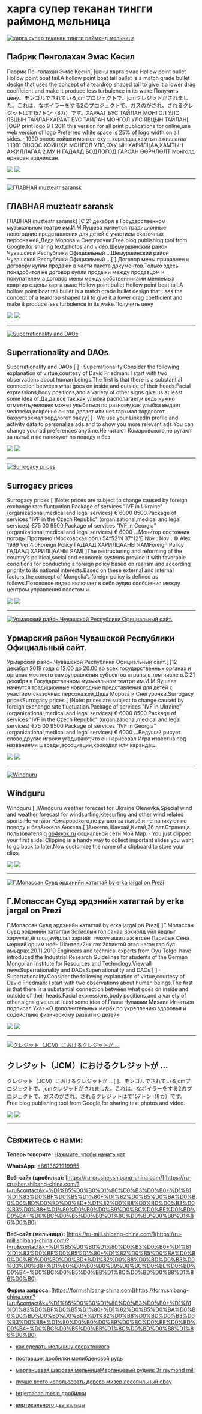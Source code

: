 # харга супер теканан тингги раймонд мельница

<a href="https://swt.shibang-china.com/?l=ru&img&k=%D1%85%D0%B0%D1%80%D0%B3%D0%B0+%D1%81%D1%83%D0%BF%D0%B5%D1%80+%D1%82%D0%B5%D0%BA%D0%B0%D0%BD%D0%B0%D0%BD+%D1%82%D0%B8%D0%BD%D0%B3%D0%B3%D0%B8+%D1%80%D0%B0%D0%B9%D0%BC%D0%BE%D0%BD%D0%B4+%D0%BC%D0%B5%D0%BB%D1%8C%D0%BD%D0%B8%D1%86%D0%B0" target="_blank">![харга супер теканан тингги раймонд мельница](http://static.shibang-china.com/all-800x300/318.jpg)</a>

## Пабрик Пенголахан Эмас Кесил
Пабрик Пенголахан Эмас Кесил[ ]цены харга эмас Hollow point bullet Hollow point boat tail.A hollow point boat tail bullet is a match grade bullet design that uses the concept of a teardrop shaped tail to give it a lower drag coefficient and make it produce less turbulence in its wake.Получить цену、モンゴルでされているjcmプロジェクトで、jcmクレジットがされました。これは、なボイラーをする2のプロジェクトで、ガスのがされ、されるクレジットはで157トン（8カ）です。ХАРААТ БУС ТАЙЛАН МОНГОЛ УЛС ЯВЦЫН ТАЙЛАНХАРААТ БУС ТАЙЛАН МОНГОЛ УЛС ЯВЦЫН ТАЙЛАН[ ]OGP print logo 9 1 2011 this version for all print publications for online,use web version of logo Preferred white space is 25% of logo width on all sides.&nbsp;&#0183;&#32;1990 оноос хойшхи монгол оху н харилцаа,хамтын ажиллагаа 1.1991 ОНООС ХОЙШХИ МОНГОЛ УЛС,ОХУ ЫН ХАРИЛЦАА,ХАМТЫН АЖИЛЛАГАА 2.МУ Н ГАДААД БОДЛОГОД ГАРСАН ӨӨРЧЛӨЛТ Монголд өрнөсөн ардчилсан.


<a href="https://whatsapp.shibangsoft.com/WhatsApp.php" target="_blank" title="WhatsApp">![](http://static.shibang-china.com/icon/whatsapp.png)</a> <a href="https://swt.shibang-china.com/?l=ru&icon&k=%D1%85%D0%B0%D1%80%D0%B3%D0%B0+%D1%81%D1%83%D0%BF%D0%B5%D1%80+%D1%82%D0%B5%D0%BA%D0%B0%D0%BD%D0%B0%D0%BD+%D1%82%D0%B8%D0%BD%D0%B3%D0%B3%D0%B8+%D1%80%D0%B0%D0%B9%D0%BC%D0%BE%D0%BD%D0%B4+%D0%BC%D0%B5%D0%BB%D1%8C%D0%BD%D0%B8%D1%86%D0%B0" target="_blank">![](http://static.shibang-china.com/icon/chat-ru.png)</a>

---

<a href="https://swt.shibang-china.com/?l=ru&img&k=%D1%85%D0%B0%D1%80%D0%B3%D0%B0+%D1%81%D1%83%D0%BF%D0%B5%D1%80+%D1%82%D0%B5%D0%BA%D0%B0%D0%BD%D0%B0%D0%BD+%D1%82%D0%B8%D0%BD%D0%B3%D0%B3%D0%B8+%D1%80%D0%B0%D0%B9%D0%BC%D0%BE%D0%BD%D0%B4+%D0%BC%D0%B5%D0%BB%D1%8C%D0%BD%D0%B8%D1%86%D0%B0" target="_blank">![ГЛАВНАЯ muzteatr saransk](http://static.shibang-china.com/all-800x300/194.jpg)</a>

## ГЛАВНАЯ muzteatr saransk
ГЛАВНАЯ muzteatr saransk[ ]С 21 декабря в Государственном музыкальном театре им.И.М.Яушева начнутся традиционные новогодние представления для детей с участием сказочных персонажей,Деда Мороза и Снегурочки.Free blog publishing tool from Google,for sharing text,photos and video.Шемуршинский район Чувашской Республики Официальный …Шемуршинский район Чувашской Республики Официальный …[ ] Договор мены приравнен к договору купли продажи в части пакета документов.Только здесь понадобится не договор купли продажи между продавцом и покупателем,а договор мены между собственниками меняемых квартир с.цены харга эмас Hollow point bullet Hollow point boat tail.A hollow point boat tail bullet is a match grade bullet design that uses the concept of a teardrop shaped tail to give it a lower drag coefficient and make it produce less turbulence in its wake.Получить цену


<a href="https://whatsapp.shibangsoft.com/WhatsApp.php" target="_blank" title="WhatsApp">![](http://static.shibang-china.com/icon/whatsapp.png)</a> <a href="https://swt.shibang-china.com/?l=ru&icon&k=%D1%85%D0%B0%D1%80%D0%B3%D0%B0+%D1%81%D1%83%D0%BF%D0%B5%D1%80+%D1%82%D0%B5%D0%BA%D0%B0%D0%BD%D0%B0%D0%BD+%D1%82%D0%B8%D0%BD%D0%B3%D0%B3%D0%B8+%D1%80%D0%B0%D0%B9%D0%BC%D0%BE%D0%BD%D0%B4+%D0%BC%D0%B5%D0%BB%D1%8C%D0%BD%D0%B8%D1%86%D0%B0" target="_blank">![](http://static.shibang-china.com/icon/chat-ru.png)</a>

---

<a href="https://swt.shibang-china.com/?l=ru&img&k=%D1%85%D0%B0%D1%80%D0%B3%D0%B0+%D1%81%D1%83%D0%BF%D0%B5%D1%80+%D1%82%D0%B5%D0%BA%D0%B0%D0%BD%D0%B0%D0%BD+%D1%82%D0%B8%D0%BD%D0%B3%D0%B3%D0%B8+%D1%80%D0%B0%D0%B9%D0%BC%D0%BE%D0%BD%D0%B4+%D0%BC%D0%B5%D0%BB%D1%8C%D0%BD%D0%B8%D1%86%D0%B0" target="_blank">![Superrationality and DAOs](http://static.shibang-china.com/all-800x300/1275.jpg)</a>

## Superrationality and DAOs
Superrationality and DAOs [ ]&nbsp;&#0183;&#32;Superrationality.Consider the following explanation of virtue,courtesy of David Friedman: I start with two observations about human beings.The first is that there is a substantial connection between what goes on inside and outside of their heads.Facial expressions,body positions,and a variety of other signs give us at least some idea of.Да,да все так,как улыбка располагает,и ведь нужно отметить,человек может улыбаться по разному,как улыбка выдает человека,искренне он это делает или нет.тархмал хордлогот бахуутархмал хордлогот бахуу[ ]&nbsp;&#0183;&#32;We use your LinkedIn profile and activity data to personalize ads and to show you more relevant ads.You can change your ad preferences anytime.Не читают Комаровского,не ругают за нытьё и не паникуют по поводу и без


<a href="https://whatsapp.shibangsoft.com/WhatsApp.php" target="_blank" title="WhatsApp">![](http://static.shibang-china.com/icon/whatsapp.png)</a> <a href="https://swt.shibang-china.com/?l=ru&icon&k=%D1%85%D0%B0%D1%80%D0%B3%D0%B0+%D1%81%D1%83%D0%BF%D0%B5%D1%80+%D1%82%D0%B5%D0%BA%D0%B0%D0%BD%D0%B0%D0%BD+%D1%82%D0%B8%D0%BD%D0%B3%D0%B3%D0%B8+%D1%80%D0%B0%D0%B9%D0%BC%D0%BE%D0%BD%D0%B4+%D0%BC%D0%B5%D0%BB%D1%8C%D0%BD%D0%B8%D1%86%D0%B0" target="_blank">![](http://static.shibang-china.com/icon/chat-ru.png)</a>

---

<a href="https://swt.shibang-china.com/?l=ru&img&k=%D1%85%D0%B0%D1%80%D0%B3%D0%B0+%D1%81%D1%83%D0%BF%D0%B5%D1%80+%D1%82%D0%B5%D0%BA%D0%B0%D0%BD%D0%B0%D0%BD+%D1%82%D0%B8%D0%BD%D0%B3%D0%B3%D0%B8+%D1%80%D0%B0%D0%B9%D0%BC%D0%BE%D0%BD%D0%B4+%D0%BC%D0%B5%D0%BB%D1%8C%D0%BD%D0%B8%D1%86%D0%B0" target="_blank">![Surrogacy prices](http://static.shibang-china.com/all-800x300/1426.jpg)</a>

## Surrogacy prices
Surrogacy prices [ ]Note: prices are subject to change caused by foreign exchange rate fluctuation.Package of services &quot;IVF in Ukraine&quot; (organizational,medical and legal services) € 6000 8500.Package of services &quot;IVF in the Czech Republic&quot; (organizational,medical and legal services) €75 00 9500.Package of services &quot;IVF in Georgia&quot; (organizational,medical and legal services) € 6000 …Монитор состояния погоды.Протвино (Московская обл.) 54&#176;52'N 37&#176;12'E.Nov : Nov : &#169; Alex 1999 Ver.4.0Foreign Policy ГАДААД ХАРИЛЦААНЫ ЯАМForeign Policy ГАДААД ХАРИЛЦААНЫ ЯАМ[ ]The restructuring and reforming of the country’s political,social and economic systems provide it with favorable conditions for conducting a foreign policy based on realism and according priority to its national interests.Based on these external and internal factors,the concept of Mongolia’s foreign policy is defined as follows.Потоковое видео включает в себя аудио сообщения между центром управления полетом и.


<a href="https://whatsapp.shibangsoft.com/WhatsApp.php" target="_blank" title="WhatsApp">![](http://static.shibang-china.com/icon/whatsapp.png)</a> <a href="https://swt.shibang-china.com/?l=ru&icon&k=%D1%85%D0%B0%D1%80%D0%B3%D0%B0+%D1%81%D1%83%D0%BF%D0%B5%D1%80+%D1%82%D0%B5%D0%BA%D0%B0%D0%BD%D0%B0%D0%BD+%D1%82%D0%B8%D0%BD%D0%B3%D0%B3%D0%B8+%D1%80%D0%B0%D0%B9%D0%BC%D0%BE%D0%BD%D0%B4+%D0%BC%D0%B5%D0%BB%D1%8C%D0%BD%D0%B8%D1%86%D0%B0" target="_blank">![](http://static.shibang-china.com/icon/chat-ru.png)</a>

---

<a href="https://swt.shibang-china.com/?l=ru&img&k=%D1%85%D0%B0%D1%80%D0%B3%D0%B0+%D1%81%D1%83%D0%BF%D0%B5%D1%80+%D1%82%D0%B5%D0%BA%D0%B0%D0%BD%D0%B0%D0%BD+%D1%82%D0%B8%D0%BD%D0%B3%D0%B3%D0%B8+%D1%80%D0%B0%D0%B9%D0%BC%D0%BE%D0%BD%D0%B4+%D0%BC%D0%B5%D0%BB%D1%8C%D0%BD%D0%B8%D1%86%D0%B0" target="_blank">![Урмарский район Чувашской Республики Официальный сайт.](http://static.shibang-china.com/all-800x300/1247.jpg)</a>

## Урмарский район Чувашской Республики Официальный сайт.
Урмарский район Чувашской Республики Официальный сайт.[ ]12 декабря 2019 года с 12.00 до 20.00 во всех государственных органах и органах местного самоуправления субъектов страны,в том числе в.С 21 декабря в Государственном музыкальном театре им.И.М.Яушева начнутся традиционные новогодние представления для детей с участием сказочных персонажей,Деда Мороза и Снегурочки.Surrogacy pricesSurrogacy prices [ ]Note: prices are subject to change caused by foreign exchange rate fluctuation.Package of services &quot;IVF in Ukraine&quot; (organizational,medical and legal services) € 6000 8500.Package of services &quot;IVF in the Czech Republic&quot; (organizational,medical and legal services) €75 00 9500.Package of services &quot;IVF in Georgia&quot; (organizational,medical and legal services) € 6000 …Ведущий рисует слово,другие игроки угадывают,что он нарисовал.Игра известна под названиями шарады,ассоциации,крокодил или карандаш.


<a href="https://whatsapp.shibangsoft.com/WhatsApp.php" target="_blank" title="WhatsApp">![](http://static.shibang-china.com/icon/whatsapp.png)</a> <a href="https://swt.shibang-china.com/?l=ru&icon&k=%D1%85%D0%B0%D1%80%D0%B3%D0%B0+%D1%81%D1%83%D0%BF%D0%B5%D1%80+%D1%82%D0%B5%D0%BA%D0%B0%D0%BD%D0%B0%D0%BD+%D1%82%D0%B8%D0%BD%D0%B3%D0%B3%D0%B8+%D1%80%D0%B0%D0%B9%D0%BC%D0%BE%D0%BD%D0%B4+%D0%BC%D0%B5%D0%BB%D1%8C%D0%BD%D0%B8%D1%86%D0%B0" target="_blank">![](http://static.shibang-china.com/icon/chat-ru.png)</a>

---

<a href="https://swt.shibang-china.com/?l=ru&img&k=%D1%85%D0%B0%D1%80%D0%B3%D0%B0+%D1%81%D1%83%D0%BF%D0%B5%D1%80+%D1%82%D0%B5%D0%BA%D0%B0%D0%BD%D0%B0%D0%BD+%D1%82%D0%B8%D0%BD%D0%B3%D0%B3%D0%B8+%D1%80%D0%B0%D0%B9%D0%BC%D0%BE%D0%BD%D0%B4+%D0%BC%D0%B5%D0%BB%D1%8C%D0%BD%D0%B8%D1%86%D0%B0" target="_blank">![Windguru](http://static.shibang-china.com/all-800x300/695.jpg)</a>

## Windguru
Windguru [ ]Windguru weather forecast for Ukraine Olenevka.Special wind and weather forecast for windsurfing,kitesurfing and other wind related sports.Не читают Комаровского,не ругают за нытьё и не паникуют по поводу и безАнжела.Анжела.[ ]Анжела.Шанхай,Китай,36 лет.Страница пользователя q q64@bk.ru социальной сети Мой Мир.&nbsp;&#0183;&#32;You just clipped your first slide! Clipping is a handy way to collect important slides you want to go back to later.Now customize the name of a clipboard to store your clips.


<a href="https://whatsapp.shibangsoft.com/WhatsApp.php" target="_blank" title="WhatsApp">![](http://static.shibang-china.com/icon/whatsapp.png)</a> <a href="https://swt.shibang-china.com/?l=ru&icon&k=%D1%85%D0%B0%D1%80%D0%B3%D0%B0+%D1%81%D1%83%D0%BF%D0%B5%D1%80+%D1%82%D0%B5%D0%BA%D0%B0%D0%BD%D0%B0%D0%BD+%D1%82%D0%B8%D0%BD%D0%B3%D0%B3%D0%B8+%D1%80%D0%B0%D0%B9%D0%BC%D0%BE%D0%BD%D0%B4+%D0%BC%D0%B5%D0%BB%D1%8C%D0%BD%D0%B8%D1%86%D0%B0" target="_blank">![](http://static.shibang-china.com/icon/chat-ru.png)</a>

---

<a href="https://swt.shibang-china.com/?l=ru&img&k=%D1%85%D0%B0%D1%80%D0%B3%D0%B0+%D1%81%D1%83%D0%BF%D0%B5%D1%80+%D1%82%D0%B5%D0%BA%D0%B0%D0%BD%D0%B0%D0%BD+%D1%82%D0%B8%D0%BD%D0%B3%D0%B3%D0%B8+%D1%80%D0%B0%D0%B9%D0%BC%D0%BE%D0%BD%D0%B4+%D0%BC%D0%B5%D0%BB%D1%8C%D0%BD%D0%B8%D1%86%D0%B0" target="_blank">![Г.Мопассан Сувд эрдэнийн хатагтай by erka jargal on Prezi](http://static.shibang-china.com/all-800x300/764.jpg)</a>

## Г.Мопассан Сувд эрдэнийн хатагтай by erka jargal on Prezi
Г.Мопассан Сувд эрдэнийн хатагтай by erka jargal on Prezi[ ]Г.Мопассан Сувд эрдэнийн хатагтай Зохиолын гол санаа Зохиолд үйл явдлыг хэрүүлэг,ёгтлол,зүйрлэл зэргийг түлхүү ашиглаж өгсөн Парисын Сена мөрний орчим ноён Шантелийнх гэх 2охинтой эгэл нэгэн гэр бүл амьдрах.20.11.2019 Engineers and technical experts from Oyu Tolgoi have introduced the Industrial Research Guidelines for students of the German Mongolian Institute for Resources and Technology.View all newsSuperrationality and DAOsSuperrationality and DAOs [ ]&nbsp;&#0183;&#32;Superrationality.Consider the following explanation of virtue,courtesy of David Friedman: I start with two observations about human beings.The first is that there is a substantial connection between what goes on inside and outside of their heads.Facial expressions,body positions,and a variety of other signs give us at least some idea of.Глава Чувашии Михаил Игнатьев подписал Указ &#171;О дополнительных мерах по укреплению здоровья и содействию физическому развитию детей&#187;


<a href="https://whatsapp.shibangsoft.com/WhatsApp.php" target="_blank" title="WhatsApp">![](http://static.shibang-china.com/icon/whatsapp.png)</a> <a href="https://swt.shibang-china.com/?l=ru&icon&k=%D1%85%D0%B0%D1%80%D0%B3%D0%B0+%D1%81%D1%83%D0%BF%D0%B5%D1%80+%D1%82%D0%B5%D0%BA%D0%B0%D0%BD%D0%B0%D0%BD+%D1%82%D0%B8%D0%BD%D0%B3%D0%B3%D0%B8+%D1%80%D0%B0%D0%B9%D0%BC%D0%BE%D0%BD%D0%B4+%D0%BC%D0%B5%D0%BB%D1%8C%D0%BD%D0%B8%D1%86%D0%B0" target="_blank">![](http://static.shibang-china.com/icon/chat-ru.png)</a>

---

<a href="https://swt.shibang-china.com/?l=ru&img&k=%D1%85%D0%B0%D1%80%D0%B3%D0%B0+%D1%81%D1%83%D0%BF%D0%B5%D1%80+%D1%82%D0%B5%D0%BA%D0%B0%D0%BD%D0%B0%D0%BD+%D1%82%D0%B8%D0%BD%D0%B3%D0%B3%D0%B8+%D1%80%D0%B0%D0%B9%D0%BC%D0%BE%D0%BD%D0%B4+%D0%BC%D0%B5%D0%BB%D1%8C%D0%BD%D0%B8%D1%86%D0%B0" target="_blank">![クレジット（JCM）におけるクレジットが …](http://static.shibang-china.com/all-800x300/1523.jpg)</a>

## クレジット（JCM）におけるクレジットが …
クレジット（JCM）におけるクレジットが …[ ]、モンゴルでされているjcmプロジェクトで、jcmクレジットがされました。これは、なボイラーをする2のプロジェクトで、ガスのがされ、されるクレジットはで157トン（8カ）です。Free blog publishing tool from Google,for sharing text,photos and video.

<a href="https://whatsapp.shibangsoft.com/WhatsApp.php" target="_blank" title="WhatsApp">![](http://static.shibang-china.com/icon/whatsapp.png)</a> <a href="https://swt.shibang-china.com/?l=ru&icon&k=%D1%85%D0%B0%D1%80%D0%B3%D0%B0+%D1%81%D1%83%D0%BF%D0%B5%D1%80+%D1%82%D0%B5%D0%BA%D0%B0%D0%BD%D0%B0%D0%BD+%D1%82%D0%B8%D0%BD%D0%B3%D0%B3%D0%B8+%D1%80%D0%B0%D0%B9%D0%BC%D0%BE%D0%BD%D0%B4+%D0%BC%D0%B5%D0%BB%D1%8C%D0%BD%D0%B8%D1%86%D0%B0" target="_blank">![](http://static.shibang-china.com/icon/chat-ru.png)</a>

---
## Свяжитесь с нами:

**Теперь говорите:** [Нажмите, чтобы начать чат](https://swt.shibang-china.com?l=ru&contact&k=%D1%85%D0%B0%D1%80%D0%B3%D0%B0+%D1%81%D1%83%D0%BF%D0%B5%D1%80+%D1%82%D0%B5%D0%BA%D0%B0%D0%BD%D0%B0%D0%BD+%D1%82%D0%B8%D0%BD%D0%B3%D0%B3%D0%B8+%D1%80%D0%B0%D0%B9%D0%BC%D0%BE%D0%BD%D0%B4+%D0%BC%D0%B5%D0%BB%D1%8C%D0%BD%D0%B8%D1%86%D0%B0)

**WhatsApp:**  [+8613621919955](https://whatsapp.shibangsoft.com/WhatsApp.php)

**Веб-сайт (дробилка):** [https://ru-crusher.shibang-china.com/](https://ru-crusher.shibang-china.com/?l=ru&contact&k=%D1%85%D0%B0%D1%80%D0%B3%D0%B0+%D1%81%D1%83%D0%BF%D0%B5%D1%80+%D1%82%D0%B5%D0%BA%D0%B0%D0%BD%D0%B0%D0%BD+%D1%82%D0%B8%D0%BD%D0%B3%D0%B3%D0%B8+%D1%80%D0%B0%D0%B9%D0%BC%D0%BE%D0%BD%D0%B4+%D0%BC%D0%B5%D0%BB%D1%8C%D0%BD%D0%B8%D1%86%D0%B0)

**Веб-сайт (мельница):** [https://ru-mill.shibang-china.com/](https://ru-mill.shibang-china.com/?l=ru&contact&k=%D1%85%D0%B0%D1%80%D0%B3%D0%B0+%D1%81%D1%83%D0%BF%D0%B5%D1%80+%D1%82%D0%B5%D0%BA%D0%B0%D0%BD%D0%B0%D0%BD+%D1%82%D0%B8%D0%BD%D0%B3%D0%B3%D0%B8+%D1%80%D0%B0%D0%B9%D0%BC%D0%BE%D0%BD%D0%B4+%D0%BC%D0%B5%D0%BB%D1%8C%D0%BD%D0%B8%D1%86%D0%B0)

**Форма запроса:** [https://form.shibang-china.com](https://form.shibang-china.com?l=ru&contact&k=%D1%85%D0%B0%D1%80%D0%B3%D0%B0+%D1%81%D1%83%D0%BF%D0%B5%D1%80+%D1%82%D0%B5%D0%BA%D0%B0%D0%BD%D0%B0%D0%BD+%D1%82%D0%B8%D0%BD%D0%B3%D0%B3%D0%B8+%D1%80%D0%B0%D0%B9%D0%BC%D0%BE%D0%BD%D0%B4+%D0%BC%D0%B5%D0%BB%D1%8C%D0%BD%D0%B8%D1%86%D0%B0)

* [как сделать мельницу сверхтонкого](../113/%D0%BA%D0%B0%D0%BA%20%D1%81%D0%B4%D0%B5%D0%BB%D0%B0%D1%82%D1%8C%20%D0%BC%D0%B5%D0%BB%D1%8C%D0%BD%D0%B8%D1%86%D1%83%20%D1%81%D0%B2%D0%B5%D1%80%D1%85%D1%82%D0%BE%D0%BD%D0%BA%D0%BE%D0%B3%D0%BE.md)

* [поставщик дробилки молибденовой руды](../117/%D0%BF%D0%BE%D1%81%D1%82%D0%B0%D0%B2%D1%89%D0%B8%D0%BA%20%D0%B4%D1%80%D0%BE%D0%B1%D0%B8%D0%BB%D0%BA%D0%B8%20%D0%BC%D0%BE%D0%BB%D0%B8%D0%B1%D0%B4%D0%B5%D0%BD%D0%BE%D0%B2%D0%BE%D0%B9%20%D1%80%D1%83%D0%B4%D1%8B.md)

* [марганцевая шаровая мельницаМарганцевый рудник 3r raymond mill](../119/%D0%BC%D0%B0%D1%80%D0%B3%D0%B0%D0%BD%D1%86%D0%B5%D0%B2%D0%B0%D1%8F%20%D1%88%D0%B0%D1%80%D0%BE%D0%B2%D0%B0%D1%8F%20%D0%BC%D0%B5%D0%BB%D1%8C%D0%BD%D0%B8%D1%86%D0%B0%D0%9C%D0%B0%D1%80%D0%B3%D0%B0%D0%BD%D1%86%D0%B5%D0%B2%D1%8B%D0%B9%20%D1%80%D1%83%D0%B4%D0%BD%D0%B8%D0%BA%203r%20raymond%20mill.md)

* [лучше всего использовать дерево мизер лесопильный ebay](../108/%D0%BB%D1%83%D1%87%D1%88%D0%B5%20%D0%B2%D1%81%D0%B5%D0%B3%D0%BE%20%D0%B8%D1%81%D0%BF%D0%BE%D0%BB%D1%8C%D0%B7%D0%BE%D0%B2%D0%B0%D1%82%D1%8C%20%D0%B4%D0%B5%D1%80%D0%B5%D0%B2%D0%BE%20%D0%BC%D0%B8%D0%B7%D0%B5%D1%80%20%D0%BB%D0%B5%D1%81%D0%BE%D0%BF%D0%B8%D0%BB%D1%8C%D0%BD%D1%8B%D0%B9%20ebay.md)

* [terjemahan mesin дробилки](../107/terjemahan%20mesin%20%D0%B4%D1%80%D0%BE%D0%B1%D0%B8%D0%BB%D0%BA%D0%B8.md)

* [вертикального два вальцы](../106/%D0%B2%D0%B5%D1%80%D1%82%D0%B8%D0%BA%D0%B0%D0%BB%D1%8C%D0%BD%D0%BE%D0%B3%D0%BE%20%D0%B4%D0%B2%D0%B0%20%D0%B2%D0%B0%D0%BB%D1%8C%D1%86%D1%8B.md)